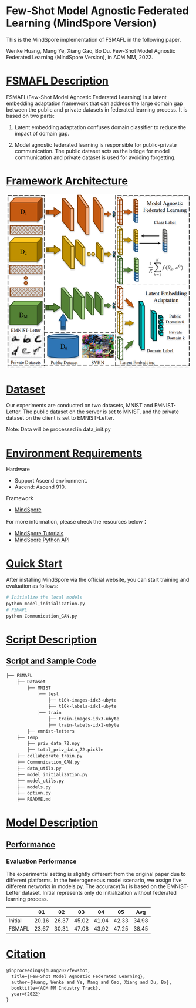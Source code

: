 # Few-Shot Model Agnostic Federated Learning (MindSpore Version)

This is the MindSpore implementation of FSMAFL in the following paper.

Wenke Huang, Mang Ye, Xiang Gao, Bo Du. Few-Shot Model Agnostic Federated Learning (MindSpore Version), in ACM MM, 2022.

# [FSMAFL Description](#contents)

FSMAFL(Few-Shot Model Agnostic Federated Learning) is a latent embedding adaptation framework that can address the large domain gap between the public and private datasets in federated learning process. It is based on two parts: 

1. Latent embedding adaptation confuses domain classifier to reduce the impact of domain gap.

2. Model agnostic federated learning is responsible for public-private communication. The public dataset acts as the bridge for model communication and private dataset is used for avoiding forgetting.

# [Framework Architecture](#contents)

![](images/Framework.png)

# [Dataset](#contents)

Our experiments are conducted on two datasets, MNIST and EMNIST-Letter. The public dataset on the server is set to MNIST. and the private dataset on the client is set to EMNIST-Letter.

Note: Data will be processed in data_init.py

# [Environment Requirements](#contents)

Hardware

- Support Ascend environment.
- Ascend: Ascend 910.

Framework

- [MindSpore](https://gitee.com/mindspore/mindspore)

For more information, please check the resources below：

- [MindSpore Tutorials](https://www.mindspore.cn/tutorials/en/master/index.html)
- [MindSpore Python API](https://www.mindspore.cn/docs/api/en/master/index.html)

# [Quick Start](#contents)

After installing MindSpore via the official website, you can start training and evaluation as follows:

```bash
# Initialize the local models
python model_initialization.py
# FSMAFL
python Communication_GAN.py
```

# [Script Description](#contents)

## [Script and Sample Code](#contents)

```bash
├── FSMAFL
    ├── Dataset
        ├── MNIST
            ├── test
                ├── t10k-images-idx3-ubyte
                ├── t10k-labels-idx1-ubyte
            ├── train
                ├── train-images-idx3-ubyte
                ├── train-labels-idx1-ubyte
        ├── emnist-letters
    ├── Temp
        ├── priv_data_72.npy
        ├── total_priv_data_72.pickle
    ├── collabporate_train.py
    ├── Communication_GAN.py
    ├── data_utils.py
    ├── model_initialization.py
    ├── model_utils.py
    ├── models.py
    ├── option.py
    ├── README.md
```

# [Model Description](#contents)

## [Performance](#contents)

### Evaluation Performance

The experimental setting is slightly different from the original paper due to different platforms. In the heterogeneous model scenario, we assign five different networks in models.py. The accuracy(%) is based on the EMNIST-Letter dataset. Initial represents only do initialization without federated learning process. 

|         | θ1    | θ2    | θ3    | θ4    | θ5    | Avg   |
| ------- | ----- | ----- | ----- | ----- | ----- | ----- |
| Initial | 20.16 | 26.37 | 45.02 | 41.04 | 42.33 | 34.98 |
| FSMAFL  | 23.67 | 30.31 | 47.08 | 43.92 | 47.25 | 38.45 |

# [Citation](#contents)

```citation
@inproceedings{huang2022fewshot,
  title={Few-Shot Model Agnostic Federated Learning},
  author={Huang, Wenke and Ye, Mang and Gao, Xiang and Du, Bo},
  booktitle={ACM MM Industry Track},
  year={2022}
}
```
